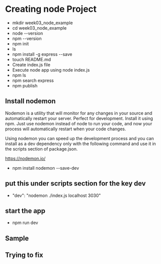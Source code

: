 # Creating node Project

- mkdir week03_node_example
- cd week03_node_example
- node --version
- npm --version
- npm init
- ls
- npm install -g express --save
- touch README.md
- Create index.js file
- Execute node app using node index.js
- npm ls
- npm search express
- npm publish

## Install nodemon

Nodemon is a utility that will monitor for any changes in your source and automatically restart your server. Perfect for development. Install it using npm. Just use nodemon instead of node to run your code, and now your process will automatically restart when your code changes.

Using nodemon you can speed up the development process and you can install as a dev dependency only with the following command and use it in the scripts section of package.json.

<https://nodemon.io/>

- npm install nodemon --save-dev

## put this under scripts section for the key dev

- "dev": "nodemon ./index.js localhost 3030"

## start the app

- npm run dev

## Sample
## Trying to fix